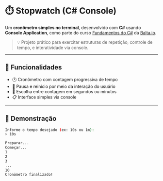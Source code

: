 # ⏱️ Stopwatch (C# Console)

Um **cronômetro simples no terminal**, desenvolvido com **C#** usando **Console Application**, como parte do curso [Fundamentos do C#](https://balta.io/cursos/fundamentos-csharp) da [Balta.io](https://balta.io).

> 💡 Projeto prático para exercitar estruturas de repetição, controle de tempo, e interatividade via console.

---

## 🚀 Funcionalidades

- 🕐 Cronômetro com contagem progressiva de tempo
- 🛑 Pausa e reinício por meio da interação do usuário
- 🧮 Escolha entre contagem em segundos ou minutos
- 📋 Interface simples via console

---

## 📸 Demonstração

```bash
Informe o tempo desejado (ex: 10s ou 1m):
> 10s

Preparar...
Começar...
1
2
3
...
10
Cronômetro finalizado!
